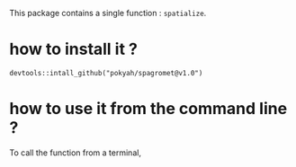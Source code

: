 This package contains a single function : `spatialize`.

# how to install it ? 
`devtools::intall_github("pokyah/spagromet@v1.0")`

# how to use it from the command line ? 

To call the function from a terminal, 